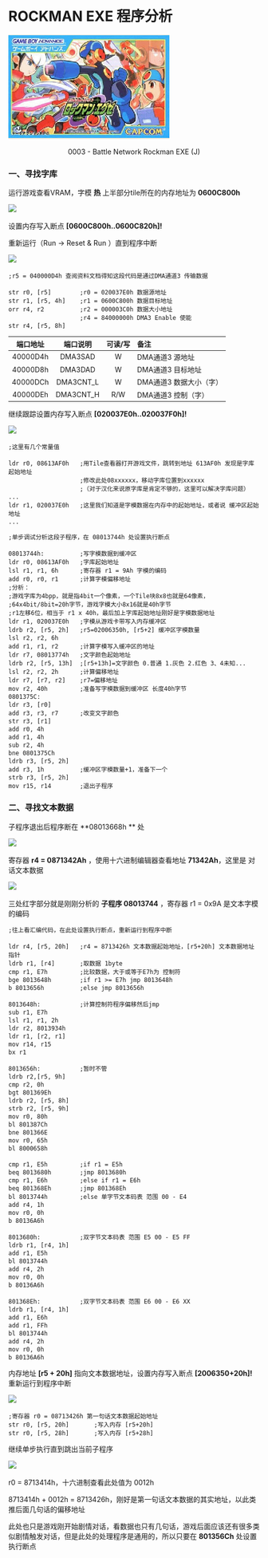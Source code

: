 # ROCKMAN EXE 程序分析

  



![](RockMan/3a.png)

<div align=center>
    0003 - Battle Network Rockman EXE (J)
</div>


### 一、寻找字库


运行游戏查看VRAM，字模 **热** 上半部分tile所在的内存地址为 **0600C800h**

![](0.png)

设置内存写入断点 **[0600C800h..0600C820h]!**

重新运行（Run -> Reset & Run ）直到程序中断

![](1.png)

```assembly
;r5 = 040000D4h 查阅资料文档得知这段代码是通过DMA通道3 传输数据

str r0, [r5]		;r0 = 020037E0h 数据源地址
str r1, [r5, 4h]	;r1 = 0600C800h 数据目标地址
orr r4, r2			;r2 = 000003C0h 数据大小地址
					;r4 = 84000000h DMA3 Enable 使能
str r4, [r5, 8h]
```

| 端口地址 | 端口说明  | 可读/写 | 备注                    |
| :------: | :-------: | :-----: | :---------------------- |
| 40000D4h |  DMA3SAD  |    W    | DMA通道3 源地址         |
| 40000D8h |  DMA3DAD  |    W    | DMA通道3 目标地址       |
| 40000DCh | DMA3CNT_L |    W    | DMA通道3 数据大小（字） |
| 40000DEh | DMA3CNT_H |   R/W   | DMA通道3 控制（字）     |

继续跟踪设置内存写入断点 **[020037E0h..020037F0h]!**

![](2.png)

```assembly
;这里有几个常量值

ldr r0, 08613AF0h	;用Tile查看器打开游戏文件，跳转到地址 613AF0h 发现是字库起始地址
					;修改此处08xxxxxx，移动字库位置到xxxxxx
					;（对于汉化来说原字库是肯定不够的，这里可以解决字库问题）
...
ldr r1, 020037E0h	;这里我们知道是字模数据在内存中的起始地址，或者说 缓冲区起始地址
...
```

```assembly
;单步调试分析这段子程序，在 08013744h 处设置执行断点

08013744h:			;写字模数据到缓冲区
ldr r0, 08613AF0h	;字库起始地址
lsl r1, r1, 6h		;寄存器 r1 = 9Ah 字模的编码
add r0, r0, r1		;计算字模偏移地址
;分析：
;游戏字库为4bpp，就是指4bit一个像素，一个Tile块8x8也就是64像素，
;64x4bit/8bit=20h字节，游戏字模大小8x16就是40h字节
;r1左移6位，相当于 r1 x 40h，最后加上字库起始地址刚好是字模数据地址
ldr r1, 020037E0h	;字模从游戏卡带写入内存缓冲区
ldrb r2, [r5, 2h]	;r5=02006350h, [r5+2] 缓冲区字模数量
lsl r2, r2, 6h
add r1, r1, r2		;计算字模写入缓冲区的地址
ldr r7, 08013774h	;文字颜色起始地址
ldrb r2, [r5, 13h]	;[r5+13h]=文字颜色 0.普通 1.灰色 2.红色 3、4未知...
lsl r2, r2, 2h		;计算偏移地址
ldr r7, [r7, r2]	;r7=偏移地址
mov r2, 40h			;准备写字模数据到缓冲区 长度40h字节
0801375C:
ldr r3, [r0]
add r3, r3, r7		;改变文字颜色
str r3, [r1]
add r0, 4h
add r1, 4h
sub r2, 4h
bne 0801375Ch
ldrb r3, [r5, 2h]
add r3, 1h			;缓冲区字模数量+1，准备下一个
strb r3, [r5, 2h]
mov r15, r14		;退出子程序
```



### 二、寻找文本数据

子程序退出后程序断在 **08013668h ** 处

![](3.png)

寄存器 **r4 = 0871342Ah** ，使用十六进制编辑器查看地址 **71342Ah**，这里是 对话文本数据

![](4.png)

三处红字部分就是刚刚分析的 **子程序 08013744** ，寄存器 r1 = 0x9A 是文本字模的编码

```assembly
;往上看汇编代码，在此处设置执行断点，重新运行到程序中断

ldr r4, [r5, 20h]	;r4 = 8713426h 文本数据起始地址，[r5+20h] 文本数据地址指针
ldrb r1, [r4]		;取数据 1byte
cmp r1, E7h			;比较数据，大于或等于E7h为 控制符
bge 8013648h		;if r1 >= E7h jmp 8013648h
b 8013656h			;else jmp 8013656h

8013648h:			;计算控制符程序偏移然后jmp
sub r1, E7h
lsl r1, r1, 2h
ldr r2, 8013934h
ldr r1, [r2, r1]
mov r14, r15
bx r1

8013656h:			;暂时不管
ldrb r2,[r5, 9h]
cmp r2, 0h
bgt 801369Eh
ldrb r2, [r5, 8h]
strb r2, [r5, 9h]
mov r0, 80h
bl 801387Ch
bne 801366E
mov r0, 65h
bl 8000658h

cmp r1, E5h			;if r1 = E5h
beq 8013680h		;jmp 8013680h
cmp r1, E6h			;else if r1 = E6h
beq 801368Eh		;jmp 801368Eh
bl 8013744h			;else 单字节文本码表 范围 00 - E4
add r4, 1h
mov r0, 0h
b 80136A6h

8013680h:			;双字节文本码表 范围 E5 00 - E5 FF
ldrb r1, [r4, 1h]
add r1, E5h
bl 8013744h
add r4, 2h
mov r0, 0h
b 80136A6h

801368Eh:			;双字节文本码表 范围 E6 00 - E6 XX
ldrb r1, [r4, 1h]
add r1, E6h
add r1, FFh
bl 8013744h
add r4, 2h
mov r0, 0h
b 80136A6h
```

内存地址 **[r5 + 20h]** 指向文本数据地址，设置内存写入断点 **[2006350+20h]!** 重新运行到程序中断

![](5.png)

```assembly
;寄存器 r0 = 08713426h 第一句话文本数据起始地址
str r0, [r5, 20h]		;写入内存 [r5+20h]
str r0, [r5, 28h]		;写入内存 [r5+28h]
```

继续单步执行直到跳出当前子程序

![](6.png)

r0 = 8713414h，十六进制查看此处值为 0012h

8713414h + 0012h = 8713426h，刚好是第一句话文本数据的其实地址，以此类推后面几句话的偏移地址

此处也只是游戏刚开始剧情对话，看数据也只有几句话，游戏后面应该还有很多类似剧情触发对话，但是此处的处理程序是通用的，所以只要在 **801356Ch** 处设置执行断点
